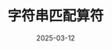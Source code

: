 ---
title: "字符串匹配算符"
date: 2025-03-12
lastmod: 2025-03-12
draft: false
garden_tags: ["algorithm","模板","字符串"]
summary: " "
status: "seeding"
---